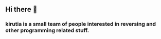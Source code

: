 ## Hi there 👋
### kirutia is a small team of people interested in reversing and other programming related stuff.
